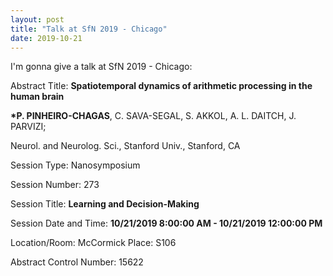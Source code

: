 ```yaml
---
layout: post
title: "Talk at SfN 2019 - Chicago"
date: 2019-10-21
---
```


I'm gonna give a talk at SfN 2019 - Chicago:

Abstract Title: <b>Spatiotemporal dynamics of arithmetic processing in the human brain</b>

<b>*P. PINHEIRO-CHAGAS</b>, C. SAVA-SEGAL, S. AKKOL, A. L. DAITCH, J. PARVIZI; 


Neurol. and Neurolog. Sci., Stanford Univ., Stanford, CA

Session Type: Nanosymposium

Session Number: 273

Session Title: <b>Learning and Decision-Making</b>

Session Date and Time: <b>10/21/2019 8:00:00 AM - 10/21/2019 12:00:00 PM </b>

Location/Room: McCormick Place: S106

Abstract Control Number: 15622